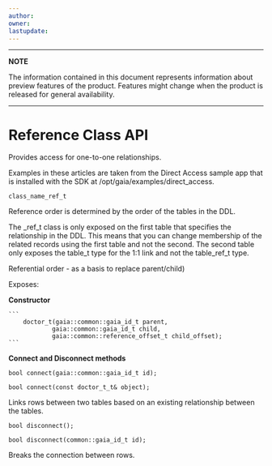 ```yaml
---
author: 
owner: 
lastupdate: 
---
```


---

**NOTE**

The information contained in this document represents information about preview features of the product. Features might change when the product is released for general availability.

---

# Reference Class API

Provides access for one-to-one relationships.

Examples in these articles are taken from the Direct Access sample app that is installed with the SDK at /opt/gaia/examples/direct_access.

`class_name_ref_t`

Reference order is determined by the order of the tables in the DDL.

The _ref_t class is only exposed on the first table that specifies the relationship in the DDL. This means that you can change membership of the related records using the first table and not the second. The second table only exposes the table_t type for the 1:1 link and not the table_ref_t type.

Referential order - as a basis to replace parent/child)

Exposes:

**Constructor**

    ```
        doctor_t(gaia::common::gaia_id_t parent,
                gaia::common::gaia_id_t child,
                gaia::common::reference_offset_t child_offset);
    ```


**Connect and Disconnect methods**

`bool connect(gaia::common::gaia_id_t id);`

`bool connect(const doctor_t_t& object);`

Links rows between two tables based on an existing relationship between the tables.

`bool disconnect();`

`bool disconnect(common::gaia_id_t id);`

Breaks the connection between rows. 